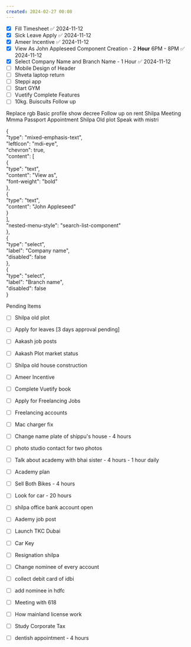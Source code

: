 ```yaml
---
created: 2024-02-27 00:08
---
```

- [x] Fill Timesheet ✅ 2024-11-12
- [x] Sick Leave Apply ✅ 2024-11-12
- [x] Ameer Incentive ✅ 2024-11-12
- [x] View As John Appleseed Component Creation -  2 **Hour**  6PM - 8PM ✅ 2024-11-12
- [x] Select Company Name and Branch Name -  1 Hour ✅ 2024-11-12
- [ ] Mobile Design of Header
- [ ] Shveta laptop return
- [ ] Steppi app
- [ ] Start GYM
- [ ] Vuetify Complete Features
- [ ] 10kg. Buiscuits Follow up

Replace rgb
Basic profile show decree
Follow up on rent
Shilpa Meeting
Mmma Passport Appointment
Shilpa Old plot Speak with mistri

{  
  "type": "mixed-emphasis-text",  
  "leftIcon": "mdi-eye",  
  "chevron": true,  
  "content": [  
    {  
      "type": "text",  
      "content": "View as",  
      "font-weight": "bold"  
    },  
    {  
      "type": "text",  
      "content": "John Appleseed"  
    }  
  ],  
  "nested-menu-style": "search-list-component"  
},  
{  
  "type": "select",  
  "label": "Company name",  
  "disabled": false  
},  
{  
  "type": "select",  
  "label": "Branch name",  
  "disabled": false  
}





Pending Items

- [ ] Shilpa old plot 
- [ ] Apply for leaves [3 days approval pending]
- [ ] Aakash job posts
- [ ] Aakash Plot market status
- [ ] Shilpa old house construction
- [ ] Ameer Incentive
- [ ] Complete Vuetify book
- [ ] Apply for Freelancing Jobs
- [ ] Freelancing accounts
- [ ] Mac charger fix
- [ ] Change name plate of shippu's house - 4 hours
- [ ] photo studio contact for two photos
- [ ] Talk about academy with bhai sister - 4 hours - 1 hour daily
- [ ] Academy plan 
- [ ] Sell Both Bikes - 4 hours
- [ ] Look for car - 20 hours
- [ ] shilpa office bank account open
- [ ] Aademy job post
- [ ] Launch TKC Dubai
- [ ] Car Key 
- [ ] Resignation shilpa
- [ ] Change nominee of every account
- [ ] collect debit card of idbi
- [ ] add nominee in hdfc 
- [ ] Meeting with 618
- [ ] How mainland license work
- [ ] Study Corporate Tax
- [ ] dentish appointment - 4 hours


